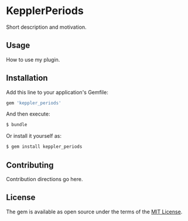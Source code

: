# KepplerPeriods
Short description and motivation.

## Usage
How to use my plugin.

## Installation
Add this line to your application's Gemfile:

```ruby
gem 'keppler_periods'
```

And then execute:
```bash
$ bundle
```

Or install it yourself as:
```bash
$ gem install keppler_periods
```

## Contributing
Contribution directions go here.

## License
The gem is available as open source under the terms of the [MIT License](https://opensource.org/licenses/MIT).
